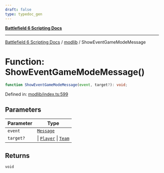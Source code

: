 ```yaml
---
draft: false
type: typedoc_gen
---
```


[**Battlefield 6 Scripting Docs**](../../_index.md)

***

[Battlefield 6 Scripting Docs](../../_index.md) / [modlib](../_index.md) / ShowEventGameModeMessage

# Function: ShowEventGameModeMessage()

```ts
function ShowEventGameModeMessage(event, target?): void;
```

Defined in: [modlib/index.ts:599](https://github.com/battlefield-portal-community/portal-docs/blob/ff09b2690670f74de7e97198022e5a97ff1161ff/generators/santiago/modlib/index.ts#L599)

## Parameters

| Parameter | Type |
| ------ | ------ |
| `event` | [`Message`](../../mod/mod/Message/_index.md) |
| `target?` | \| [`Player`](../../mod/mod/Player/_index.md) \| [`Team`](../../mod/mod/Team/_index.md) |

## Returns

`void`
